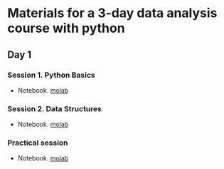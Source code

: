 # Materials for a 3-day data analysis course with python

## Day 1

### Session 1. Python Basics

- Notebook. [molab](https://molab.marimo.io/notebooks/nb_oLXS2cLWvB6Wdz3a5hVphc)

### Session 2. Data Structures

- Notebook. [molab](https://molab.marimo.io/notebooks/nb_DoMJEpNacdEypWuCUfo6a8)

### Practical session

- Notebook. [molab](https://molab.marimo.io/notebooks/nb_uhKn1NixnTvHLaerSRW3nv)

